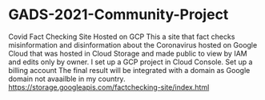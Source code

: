 # GADS-2021-Community-Project
Covid Fact Checking Site Hosted on GCP
This a site that fact checks misinformation and disinformation about the Coronavirus hosted on Google Cloud that was hosted in Cloud Storage and made public to view by IAM and edits only by owner.
I set up a GCP project in Cloud Console.
Set up a billing account
The final result will be integrated with a domain as Google domain not avaailble in my country.
https://storage.googleapis.com/factchecking-site/index.html
